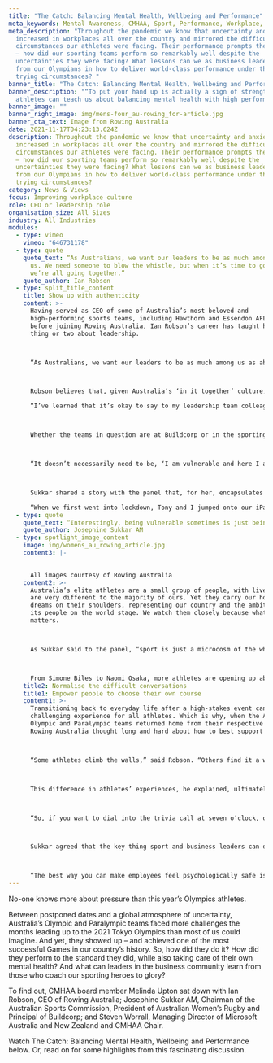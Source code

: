 ```yaml
---
title: "The Catch: Balancing Mental Health, Wellbeing and Performance"
meta_keywords: Mental Awareness, CMHAA, Sport, Performance, Workplace, Mental Health
meta_description: "Throughout the pandemic we know that uncertainty and anxiety
  increased in workplaces all over the country and mirrored the difficult
  circumstances our athletes were facing. Their performance prompts the question
  – how did our sporting teams perform so remarkably well despite the
  uncertainties they were facing? What lessons can we as business leaders take
  from our Olympians in how to deliver world-class performance under the most
  trying circumstances? "
banner_title: "The Catch: Balancing Mental Health, Wellbeing and Performance"
banner_description: "“To put your hand up is actually a sign of strength”: What
  athletes can teach us about balancing mental health with high performance."
banner_image: ""
banner_right_image: img/mens-four_au-rowing_for-article.jpg
banner_cta_text: Image from Rowing Australia
date: 2021-11-17T04:23:13.624Z
description: Throughout the pandemic we know that uncertainty and anxiety
  increased in workplaces all over the country and mirrored the difficult
  circumstances our athletes were facing. Their performance prompts the question
  – how did our sporting teams perform so remarkably well despite the
  uncertainties they were facing? What lessons can we as business leaders take
  from our Olympians in how to deliver world-class performance under the most
  trying circumstances?
category: News & Views
focus: Improving workplace culture
role: CEO or leadership role
organisation_size: All Sizes
industry: All Industries
modules:
  - type: vimeo
    vimeo: "646731178"
  - type: quote
    quote_text: “As Australians, we want our leaders to be as much among us as above
      us. We need someone to blow the whistle, but when it’s time to go, we know
      we’re all going together.”
    quote_author: Ian Robson
  - type: split_title_content
    title: Show up with authenticity
    content: >-
      Having served as CEO of some of Australia’s most beloved and
      high-performing sports teams, including Hawthorn and Essendon AFL clubs,
      before joining Rowing Australia, Ian Robson’s career has taught him a
      thing or two about leadership. 



      “As Australians, we want our leaders to be as much among us as above us,” Robson told his fellow panellists. “We need someone to blow the whistle, but when it’s time to go, we know we’re all going together.”



      Robson believes that, given Australia’s ‘in it together’ culture, the best way leaders can encourage their people to talk about and prioritise their mental health is by doing it themselves. 

      “I’ve learned that it’s okay to say to my leadership team colleagues, ‘I’m struggling at the moment – I’m feeling really stretched and I need some help’,” he said. “We want our athletes to trust and believe that there are really significant resources and networks around to support them, and that to put your hand up is actually a sign of strength, not a sign of weakness.”



      Whether the teams in question are at Buildcorp or in the sporting arena, Josephine Sukkar couldn’t agree more. 



      “It doesn’t necessarily need to be, ‘I am vulnerable and here I am’,” she said. “It can just be showing up exactly the same predictable way in scary times.”



      Sukkar shared a story with the panel that, for her, encapsulates the power of this approach.

      “When we first went into lockdown, Tony and I jumped onto our iPads to make a video message,” she said. “And it was a clumsy message, as you can imagine with 62-year-old Tony and 57-year-old Josephine – it wasn’t smooth. But apparently, it was authentic because it was so bad. \[The Buildcorp team] know that whenever it’s smooth, there’s usually someone from the marketing team or someone external managing that.
  - type: quote
    quote_text: “Interestingly, being vulnerable sometimes is just being yourself.”
    quote_author: Josephine Sukkar AM
  - type: spotlight_image_content
    image: img/womens_au_rowing_article.jpg
    content3: |-
      

      All images courtesy of Rowing Australia
    content2: >-
      Australia’s elite athletes are a small group of people, with lives that
      are very different to the majority of ours. Yet they carry our hopes and
      dreams on their shoulders, representing our country and the ambition of
      its people on the world stage. We watch them closely because what they do
      matters. 



      As Sukkar said to the panel, “sport is just a microcosm of the whole community”. And if this is the case, we at the CMHAA sense change in the air.



      From Simone Biles to Naomi Osaka, more athletes are opening up about their mental health and prioritising self-care than ever before. In doing so, they are normalising conversations about wellbeing that are long overdue – and teaching us some important lessons that we can bring to our own workplaces too.
    title2: Normalise the difficult conversations
    title1: Empower people to choose their own course
    content1: >-
      Transitioning back to everyday life after a high-stakes event can be a
      challenging experience for all athletes. Which is why, when the Australian
      Olympic and Paralympic teams returned home from their respective Games,
      Rowing Australia thought long and hard about how to best support them.



      “Some athletes climb the walls,” said Robson. “Others find it a welcome reprieve that the pressure is off and it’s just an opportunity to have some time on their own.” 



      This difference in athletes’ experiences, he explained, ultimately drove Robson’s organisation to take a flexible approach in the way it rolled out support. “Rather than saying it was a one-size-fits-all for every single athlete, it was: ‘Here are the principles and the techniques, you choose off the menu the things that are going to work best for you’.



      “So, if you want to dial into the trivia call at seven o’clock, or if you just want to sit back and enjoy the solitude, you make the call. And everyone’s emerged from that process in really good shape.”



      Sukkar agreed that the key thing sport and business leaders can do in challenging times is to empower people to choose their own course. 



      “The best way you can make employees feel psychologically safe is if they feel they’re in control of their lives,” she said.
---
```

No-one knows more about pressure than this year’s Olympics athletes. 

Between postponed dates and a global atmosphere of uncertainty, Australia’s Olympic and Paralympic teams faced more challenges the months leading up to the 2021 Tokyo Olympics than most of us could imagine. And yet, they showed up – and achieved one of the most successful Games in our country’s history.
So, how did they do it? How did they perform to the standard they did, while also taking care of their own mental health? And what can leaders in the business community learn from those who coach our sporting heroes to glory?


To find out, CMHAA board member Melinda Upton sat down with Ian Robson, CEO of Rowing Australia; Josephine Sukkar AM, Chairman of the Australian Sports Commission, President of Australian Women’s Rugby and Principal of Buildcorp; and Steven Worrall, Managing Director of Microsoft Australia and New Zealand and CMHAA Chair.

Watch The Catch: Balancing Mental Health, Wellbeing and Performance below. Or, read on for some highlights from this fascinating discussion.